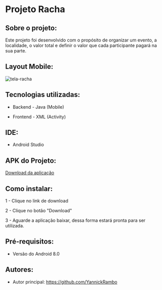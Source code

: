 # Projeto Racha

## Sobre o projeto:

Este projeto foi desenvolvido com o propósito de organizar um evento, a localidade, o valor total e definir o valor que cada participante pagará na sua parte.
 
## Layout Mobile:

![tela-racha](https://github.com/YannickRambo/AppAula2/assets/103066296/cbd6c7a6-6c5a-4859-af9a-e9c583a4f283)

## Tecnologias utilizadas:


- Backend - Java (Mobile)

- Frontend - XML (Activity)

## IDE:  

- Android Studio

## APK do Projeto:

<a href="https://drive.google.com/file/d/1HbOW93hWLFq7dUx1I8_idhJLYe6LWlqm/view?usp=sharing">Download da aplicação </a>

## Como instalar:

1 - Clique no link de download

2 - Clique no botão "Download"

3 - Aguarde a aplicação baixar, dessa forma estará pronta para ser utilizada.

## Pré-requisitos:

- Versão do Android 8.0

## Autores: 
 
- Autor principal: https://github.com/YannickRambo
